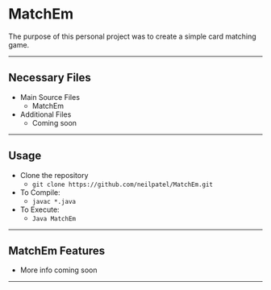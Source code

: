 # MatchEm
The purpose of this personal project was to create a simple card matching game.
___
## Necessary Files
+ Main Source Files
	+ MatchEm
+ Additional Files
	+ Coming soon
___
## Usage
+ Clone the repository
	+ `git clone https://github.com/neilpatel/MatchEm.git`
+ To Compile:
	+ `javac *.java`
+ To Execute:
	+ `Java MatchEm`
___
## MatchEm Features
+ More info coming soon
___

